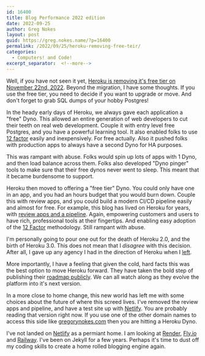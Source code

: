 ```yaml
---
id: 16400
title: Blog Performance 2022 edition
date: 2022-09-25
author: Greg Nokes
layout: post
guid: https://greg.nokes.name/?p=16400
permalink: /2022/09/25/heroku-removing-free-teir/
categories:
  - Computers! and Code!
excerpt_separator:  <!--more-->
---
```

Well, if you have not seen it yet, [Heroku is removing it's free tier on November 22nd, 2022](https://blog.heroku.com/next-chapter). Beyond the migration, I have some thoughts. If you use the free tier, you need to decide if you want to upgrade or move. And don't forget to grab SQL dumps of your hobby Postgres!

<!-- more -->

In the heady early days of Heroku, we always gave each application a "free" Dyno. This allowed an entire generation of web developers to cut their teeth on real web development. Couple it with entry level free Postgres, and you have a powerful learning tool. It also enabled folks to use [12 factor](https://12factor.net) easily and inexpensively. For free actually. Also it pushed folks with production apps to always have a second Dyno for HA purposes.

This was rampant with abuse. Folks would spin up lots of apps with 1 Dyno, and then load balance across them. Folks also developed  "Dyno pinger" tools to make sure that their free dynos never went to sleep. This meant that it became burdensome to support.

Heroku then moved to offering a "free tier" Dyno. You could only have one in an app, and you had an hours budget that you would burn down. Couple this with review apps, and you could build a modern CI/CD pipeline easily and almost for free. For example, this blog has lived on Heroku for years, with [review apps and a pipeline](https://greg.nokes.name/2018/02/26/how-i-do-it/). Again, empowering customers and users to have rich, professional tools at their fingertips. And enabling easy adoption of the [12 Factor](https://12factor.net) methodology. Still rampant with abuse.

I'm personally going to pour one out for the death of Heroku 2.0, and the birth of Heroku 3.0. This does not mean that I *disagree* with this decision. After all, I gave up any agency I had in the direction of Heroku when I [left](https://greg.nokes.name/2022/06/14/a-decade-at-heroku/). 

More importantly, I have a feeling that given the cold, hard facts this was the best option to move Heroku forward. They have taken the bold step of publishing their [roadmap publicly](https://github.com/heroku/roadmap). We can all watch along as they evolve the platform into it's next version.

In a more close to home change, this new world has left me with some choices about the future of where this screed lives. I've removed the review apps and pipeline, and have a test site up with [Netlify](https://www.netlify.com). You are probably reading that version right now. If you use one of the other domain names to access this side like [gregorynokes.com](https://gregorynokes.com/) then you are hitting a Heroku Dyno.

I've not landed on [Netlify](https://www.netlify.com) as a permiant home. I am looking at [Render](https://render.com), [Fly.io](https://fly.io) and [Railway](https://railway.app). I've been on Jekyll for a few years. Perhaps it's time to dust off my coding skills to create a home rolled blogging engine again.


